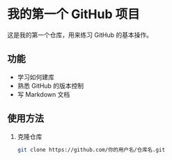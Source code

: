 # 我的第一个 GitHub 项目

这是我的第一个仓库，用来练习 GitHub 的基本操作。

## 功能
- 学习如何建库
- 熟悉 GitHub 的版本控制
- 写 Markdown 文档

## 使用方法
1. 克隆仓库  
   ```bash
   git clone https://github.com/你的用户名/仓库名.git

